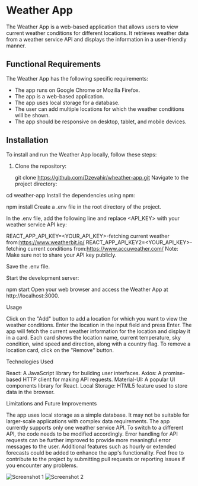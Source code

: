 # Weather App

The Weather App is a web-based application that allows users to view current weather conditions for different locations. It retrieves weather data from a weather service API and displays the information in a user-friendly manner.

## Functional Requirements

The Weather App has the following specific requirements:

- The app runs on Google Chrome or Mozilla Firefox.
- The app is a web-based application.
- The app uses local storage for a database.
- The user can add multiple locations for which the weather conditions will be shown.
- The app should be responsive on desktop, tablet, and mobile devices.

## Installation

To install and run the Weather App locally, follow these steps:

1. Clone the repository:

   git clone <https://github.com/Dzevahir/wheather-app.git>
   Navigate to the project directory:

cd weather-app
Install the dependencies using npm:

npm install
Create a .env file in the root directory of the project.

In the .env file, add the following line and replace <API_KEY> with your weather service API key:

REACT_APP_API_KEY=<YOUR_API_KEY>-fetching current weather from:https://www.weatherbit.io/
REACT_APP_API_KEY2=<YOUR_API_KEY>-fetching current conditions from:https://www.accuweather.com/
Note: Make sure not to share your API key publicly.

Save the .env file.

Start the development server:

npm start
Open your web browser and access the Weather App at http://localhost:3000.

Usage

Click on the "Add" button to add a location for which you want to view the weather conditions.
Enter the location in the input field and press Enter.
The app will fetch the current weather information for the location and display it in a card.
Each card shows the location name, current temperature, sky condition, wind speed and direction, along with a country flag.
To remove a location card, click on the "Remove" button.

Technologies Used

React: A JavaScript library for building user interfaces.
Axios: A promise-based HTTP client for making API requests.
Material-UI: A popular UI components library for React.
Local Storage: HTML5 feature used to store data in the browser.

Limitations and Future Improvements

The app uses local storage as a simple database. It may not be suitable for larger-scale applications with complex data requirements.
The app currently supports only one weather service API. To switch to a different API, the code needs to be modified accordingly.
Error handling for API requests can be further improved to provide more meaningful error messages to the user.
Additional features such as hourly or extended forecasts could be added to enhance the app's functionality.
Feel free to contribute to the project by submitting pull requests or reporting issues if you encounter any problems.

![Screenshot 1](<url(../public/assets/images/sunrise.jpg)>)
![Screenshot 2](url/to/screenshot2.png)
